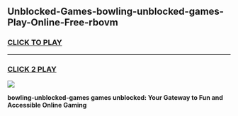 
## Unblocked-Games-bowling-unblocked-games-Play-Online-Free-rbovm
<h3>
<a href="https://premium76.site?title=bowling-unblocked-games&ref=26A">CLICK TO PLAY</a></h3>
<hr>

<h3>
<a href="https://premium76.site?title=bowling-unblocked-games&ref=26A">CLICK 2 PLAY</a>
  
</h3>

<a href="https://premium76.site?title=bowling-unblocked-games&ref=26A"><img src="https://clearcache.store/games.png"></a>


**bowling-unblocked-games games unblocked: Your Gateway to Fun and Accessible Online Gaming**
